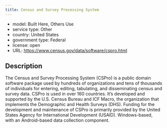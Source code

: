 ```yaml
---
title: Census and Survey Processing System
---
```


- model: Built Here, Others Use
- service type: Other
- country: United States
- government type: Federal
- license: open
- URL: https://www.census.gov/data/software/cspro.html

## Description

The Census and Survey Processing System (CSPro) is a public domain software package used by hundreds of organizations and tens of thousands of individuals for entering, editing, tabulating, and disseminating census and survey data. CSPro is used in over 160 countries. It’s developed and supported by the U.S. Census Bureau and ICF Macro, the organization that implements the Demographic and Health Surveys (DHS). Funding for the development and maintenance of CSPro is primarily provided by the United States Agency for International Development (USAID). Windows-based, with an Android-based data collection component.
